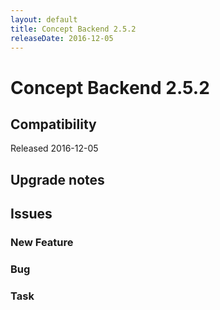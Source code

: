 ```yaml
---
layout: default
title: Concept Backend 2.5.2
releaseDate: 2016-12-05
---
```

<div class="jumbotron">
    <h1>Concept Backend 2.5.2</h1>    
    <h2>Compatibility</h2>
    <ul>
    </ul>
</div>

Released 2016-12-05



## Upgrade notes  
         



## Issues  


### New Feature 



### Bug 



### Task 



